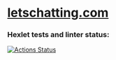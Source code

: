 # [letschatting.com](http://letschatting.com)

### Hexlet tests and linter status:
[![Actions Status](https://github.com/Bobronaud/frontend-project-12/actions/workflows/hexlet-check.yml/badge.svg)](https://github.com/Bobronaud/frontend-project-12/actions)
